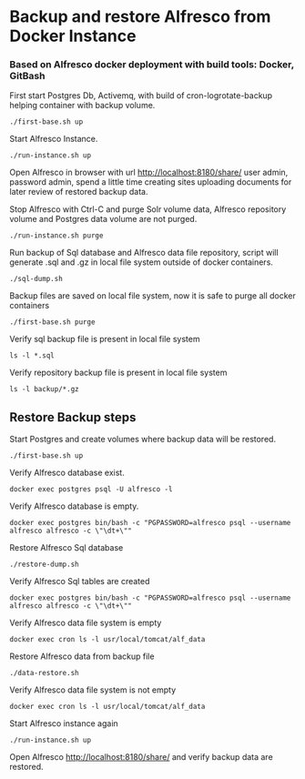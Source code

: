 
# Backup and restore Alfresco from Docker Instance

### Based on Alfresco docker deployment with build tools: Docker, GitBash

First start Postgres Db, Activemq, with build of cron-logrotate-backup helping container with backup volume.

    ./first-base.sh up 

Start Alfresco Instance.

    ./run-instance.sh up

Open Alfresco in browser with url [http://localhost:8180/share/](http://localhost:8180/share/) user admin, password admin, spend a little time creating sites
uploading documents for later review of restored backup data.

Stop Alfresco with Ctrl-C and purge Solr volume data, Alfresco repository volume and Postgres data volume are not purged.

    ./run-instance.sh purge

Run backup of Sql database and Alfresco data file repository, script will generate .sql and .gz in local file system outside of docker containers.

    ./sql-dump.sh  

Backup files are saved on local file system, now it is safe to purge all docker containers

    ./first-base.sh purge

Verify sql backup file is present in local file system

    ls -l *.sql

Verify repository backup file is present in local file system

    ls -l backup/*.gz

## Restore Backup steps

Start Postgres and create volumes where backup data will be restored.

    ./first-base.sh up    

Verify Alfresco database exist.

    docker exec postgres psql -U alfresco -l

Verify Alfresco database is empty.

    docker exec postgres bin/bash -c "PGPASSWORD=alfresco psql --username alfresco alfresco -c \"\dt+\""

Restore Alfresco Sql database

    ./restore-dump.sh

Verify Alfresco Sql tables are created

    docker exec postgres bin/bash -c "PGPASSWORD=alfresco psql --username alfresco alfresco -c \"\dt+\""

Verify Alfresco data file system is empty

    docker exec cron ls -l usr/local/tomcat/alf_data

Restore Alfresco data from backup file

    ./data-restore.sh

Verify Alfresco data file system is not empty

    docker exec cron ls -l usr/local/tomcat/alf_data

Start Alfresco instance again

    ./run-instance.sh up

Open Alfresco [http://localhost:8180/share/](http://localhost:8180/share/) and verify backup data are restored.
